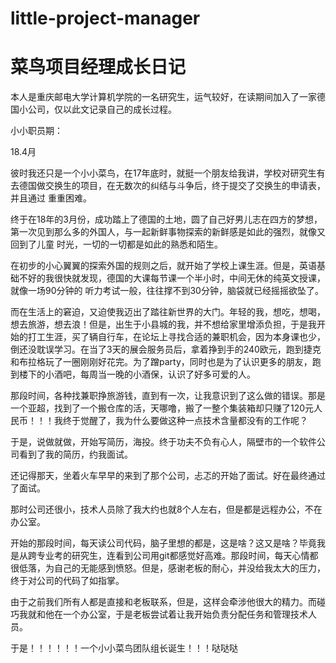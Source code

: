 # little-project-manager
菜鸟项目经理成长日记
====================


本人是重庆邮电大学计算机学院的一名研究生，运气较好，在读期间加入了一家德国小公司，仅以此文记录自己的成长过程。

小小职员期：

18.4月

彼时我还只是一个小小菜鸟，在17年底时，就挺一个朋友给我讲，学校对研究生有去德国做交换生的项目，在无数次的纠结与斗争后，终于提交了交换生的申请表，并且通过
重重困难。

终于在18年的3月份，成功踏上了德国的土地，圆了自己好男儿志在四方的梦想，第一次见到那么多的外国人，与一起新鲜事物探索的新鲜感是如此的强烈，就像又回到了儿童
时光，一切的一切都是如此的熟悉和陌生。

在初步的小心翼翼的探索外国的规则之后，就开始了学校上课生涯。但是，英语基础不好的我很快就发现，德国的大课每节课一个半小时，中间无休的纯英文授课，就像一场90分钟的
听力考试一般，往往撑不到30分钟，脑袋就已经摇摇欲坠了。

而在生活上的窘迫，又迫使我迈出了踏往新世界的大门。年轻的我，想吃，想喝，想去旅游，想去浪！但是，出生于小县城的我，并不想给家里增添负担，于是我开始的打工生涯，买了辆自行车，在论坛上寻找合适的兼职机会，因为本身课也少，倒还没耽误学习。在当了3天的展会服务员后，拿着挣到手的240欧元，跑到捷克和布拉格玩了一圈刚刚好花完。为了蹭party，同时也是为了认识更多的朋友，跑到楼下的小酒吧，每周当一晚的小酒保，认识了好多可爱的人。

那段时间，各种找兼职挣旅游钱，直到有一次，让我意识到了这么做的错误。那是一个亚超，找到了一个搬仓库的活，天哪噜，搬了一整个集装箱却只赚了120元人民币！！！我终于觉醒了，我为什么要做这种一点技术含量都没有的工作呢？

于是，说做就做，开始写简历，海投。终于功夫不负有心人，隔壁市的一个软件公司看到了我的简历，约我面试。

还记得那天，坐着火车早早的来到了那个公司，忐忑的开始了面试。好在最终通过了面试。

那时公司还很小，技术人员除了我大约也就8个人左右，但是都是远程办公，不在办公室。

开始的那段时间，每天读公司代码，脑子里想的都是，这是啥？这又是啥？毕竟我是从跨专业考的研究生，连看到公司用git都感觉好高难。那段时间，每天心情都很低落，为自己的无能感到愤怒。但是，感谢老板的耐心，并没给我太大的压力，终于对公司的代码了如指掌。

由于之前我们所有人都是直接和老板联系，但是，这样会牵涉他很大的精力。而碰巧我就和他在一个办公室，于是老板尝试着让我开始负责分配任务和管理技术人员。


于是！！！！！！一个小小菜鸟团队组长诞生！！！哒哒哒




